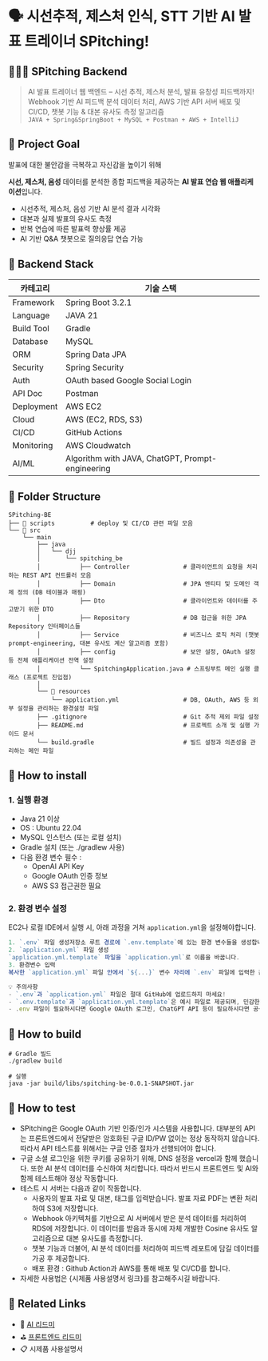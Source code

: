 # 🗣️ 시선추적, 제스처 인식, STT 기반 AI 발표 트레이너 SPitching!

## 👩🏻‍💻 SPitching Backend

> AI 발표 트레이너 웹 백엔드 – 시선 추적, 제스처 분석, 발표 유창성 피드백까지! <br>
Webhook 기반 AI 피드백 분석 데이터 처리, AWS 기반 API 서버 배포 및 CI/CD, 챗봇 기능 & 대본 유사도 측정 알고리즘<br>
`JAVA + Spring&SpringBoot + MySQL + Postman + AWS + IntelliJ`
> 

## 🎯 **Project Goal**

발표에 대한 불안감을 극복하고 자신감을 높이기 위해

**시선, 제스처, 음성** 데이터를 분석한 종합 피드백을 제공하는 **AI 발표 연습 웹 애플리케이션**입니다.

- 시선추적, 제스처, 음성 기반 AI 분석 결과 시각화
- 대본과 실제 발표의 유사도 측정
- 반복 연습에 따른 발표력 향상률 제공
- AI 기반 Q&A 챗봇으로 질의응답 연습 가능

## 🧩 Back**end Stack**

| 카테고리 | 기술 스택 |
| --- | --- |
| Framework | Spring Boot 3.2.1 |
| Language | JAVA 21 |
| Build Tool | Gradle |
| Database | MySQL  |
| ORM | Spring Data JPA |
| Security | Spring Security |
| Auth | OAuth based Google Social Login |
| API Doc | Postman |
| Deployment | AWS EC2 |
| Cloud | AWS (EC2, RDS, S3) |
| CI/CD | GitHub Actions |
| Monitoring | AWS Cloudwatch |
| AI/ML | Algorithm with JAVA, ChatGPT, Prompt-engineering |

## **📁** **Folder Structure**

```
SPitching-BE
├── 📂 scripts          # deploy 및 CI/CD 관련 파일 모음
└── 📂 src
	└── main
	    ├── java
	    │   └── djj
	    │       └── spitching_be
	    │           ├── Controller               # 클라이언트의 요청을 처리하는 REST API 컨트롤러 모음
	    │           ├── Domain                   # JPA 엔티티 및 도메인 객체 정의 (DB 테이블과 매핑)
	    │           ├── Dto                      # 클라이언트와 데이터를 주고받기 위한 DTO
	    │           ├── Repository               # DB 접근을 위한 JPA Repository 인터페이스들
	    │           ├── Service                  # 비즈니스 로직 처리 (챗봇 prompt-engineering, 대본 유사도 계산 알고리즘 포함)
	    │           ├── config                   # 보안 설정, OAuth 설정 등 전체 애플리케이션 전역 설정
	    │           └── SpitchingApplication.java # 스프링부트 메인 실행 클래스 (프로젝트 진입점)
	    │
	    └── 📂 resources
	        └── application.yml                  # DB, OAuth, AWS 등 외부 설정을 관리하는 환경설정 파일
	    ├── .gitignore                           # Git 추적 제외 파일 설정
	    ├── README.md                            # 프로젝트 소개 및 실행 가이드 문서
	    └── build.gradle                         # 빌드 설정과 의존성을 관리하는 메인 파일
```

## **🔧 How to install**

### **1. 실행 환경**

- Java 21 이상
- OS : Ubuntu 22.04
- MySQL 인스턴스 (또는 로컬 설치)
- Gradle 설치 (또는 ./gradlew 사용)
- 다음 환경 변수 필수 :
    - OpenAI API Key
    - Google OAuth 인증 정보
    - AWS S3 접근권한 필요

### **2. 환경 변수 설정**

EC2나 로컬 IDE에서 실행 시, 아래 과정을 거쳐 `application.yml`을 설정해야합니다.

```jsx
1. `.env` 파일 생성저장소 루트 경로에 `.env.template`에 있는 환경 변수들을 생성합니다. (RDS, OAuth, AWS 키 등)
2. `application.yml` 파일 생성
`application.yml.template` 파일을 `application.yml`로 이름을 바꿉니다.
3. 환경변수 입력
복사한 `application.yml` 파일 안에서 `${...}` 변수 자리에 `.env` 파일에 입력한 값들을 직접 입력합니다.

💡 주의사항
- `.env`과 `application.yml` 파일은 절대 GitHub에 업로드하지 마세요!
- `.env.template`과 `application.yml.template`은 예시 파일로 제공되며, 민감한 키 값은 포함되어 있지 않습니다.
- .env 파일이 필요하시다면 Google OAuth 로그인, ChatGPT API 등이 필요하시다면 공식 이메일로 문의 바랍니다.
```

## **🐳 How to build**

```
# Gradle 빌드
./gradlew build

# 실행
java -jar build/libs/spitching-be-0.0.1-SNAPSHOT.jar
```

## 🧪 How to test

- SPitching은 Google OAuth 기반 인증/인가 시스템을 사용합니다. 대부분의 API는 프론트엔드에서 전달받은 암호화된 구글 ID/PW 없이는 정상 동작하지 않습니다. 따라서 API 테스트를 위해서는 구글 인증 절차가 선행되어야 합니다.
- 구글 소셜 로그인을 위한 쿠키를 공유하기 위해,  DNS 설정을 vercel과 함께 했습니다. 또한 AI 분석 데이터를 수신하여 처리합니다. 따라서 반드시 프론트엔드 및 AI와 함께 테스트해야 정상 작동합니다.
- 테스트 시 서버는 다음과 같이 작동합니다.
    - 사용자의 발표 자료 및 대본, 태그를 입력받습니다. 발표 자료 PDF는 변환 처리하여 S3에 저장합니다.
    - Webhook 아키텍처를 기반으로 AI 서버에서 받은 분석 데이터를 처리하여 RDS에 저장합니다. 이 데이터를 받음과 동시에 자체 개발한 Cosine 유사도 알고리즘으로 대본 유사도를 측정합니다.
    - 챗봇 기능과 더불어, AI 분석 데이터를 처리하여 피드백 레포트에 담길 데이터를 가공 후 제공합니다.
    - 배포 환경 : Github Action과 AWS를 통해 배포 및 CI/CD를 합니다.
- 자세한 사용법은 {시제품 사용설명서 링크}를 참고해주시길 바랍니다.

## **🔗 Related Links**

- 🧠 [AI 리드미](https://github.com/2024-capstone-project/SPitching-AI_SERVER.git)
- ⛳ [프론트엔드 리드미](https://github.com/2024-capstone-project/SPitching-FE.git)
- 📋 시제품 사용설명서
